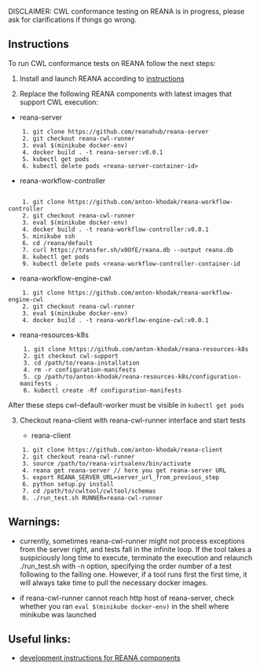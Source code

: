DISCLAIMER: CWL conformance testing on REANA is in progress, please ask for clarifications if things go wrong.

## Instructions


To run CWL conformance tests on REANA follow the next steps:

1) Install and launch REANA according to [instructions](http://reana.readthedocs.io/en/latest/gettingstarted.html)

2) Replace the following REANA components with latest images that support CWL execution:




* reana-server

```
    1. git clone https://github.com/reanahub/reana-server
    2. git checkout reana-cwl-runner
    3. eval $(minikube docker-env)
    4. docker build . -t reana-server:v0.0.1
    5. kubectl get pods
    6. kubectl delete pods <reana-server-container-id>

 ```

* reana-workflow-controller

```

    1. git clone https://github.com/anton-khodak/reana-workflow-controller
    2. git checkout reana-cwl-runner
    3. eval $(minikube docker-env)
    4. docker build . -t reana-workflow-controller:v0.0.1
    5. minikube ssh
    6. cd /reana/default
    7. curl https://transfer.sh/x0OfE/reana.db --output reana.db
    8. kubectl get pods
    9. kubectl delete pods <reana-workflow-controller-container-id

```

* reana-workflow-engine-cwl

```
    1. git clone https://github.com/anton-khodak/reana-workflow-engine-cwl
    2. git checkout reana-cwl-runner
    3. eval $(minikube docker-env)
    4. docker build . -t reana-workflow-engine-cwl:v0.0.1
```


* reana-resources-k8s

   ```
    1. git clone https://github.com/anton-khodak/reana-resources-k8s
    2. git checkout cwl-support
    3. cd /path/to/reana-installation
    4. rm -r configuration-manifests
    5. cp /path/to/anton-khodak/reana-resources-k8s/configuration-manifests .
    6. kubectl create -Rf configuration-manifests
    ```

 After these steps cwl-default-worker must be visible in `kubectl get pods`


3) Checkout reana-client with reana-cwl-runner interface and start tests


    * reana-client

```
    1. git clone https://github.com/anton-khodak/reana-client
    2. git checkout reana-cwl-runner
    3. source /path/to/reana-virtualenv/bin/activate
    4. reana get reana-server // here you get reana-server URL
    5. export REANA_SERVER_URL=server_url_from_previous_step
    6. python setup.py install
    7. cd /path/to/cwltool/cwltool/schemas
    8. ./run_test.sh RUNNER=reana-cwl-runner
```

## Warnings:

* currently, sometimes reana-cwl-runner might not process exceptions from the server right, and tests fall in the infinite loop. If the tool takes a suspiciously long time to execute, terminate the execution and relaunch ./run_test.sh with -n option, specifying the order number of a test following to the failing one. However, if a tool runs first the first time, it will always take time to pull the necessary docker images.

* if reana-cwl-runner cannot reach http host of reana-server, check whether you ran `eval $(minikube docker-env)` in
the shell where minikube was launched


## Useful links:

* [development instructions for REANA components](https://github.com/reanahub/reana/issues/16)
